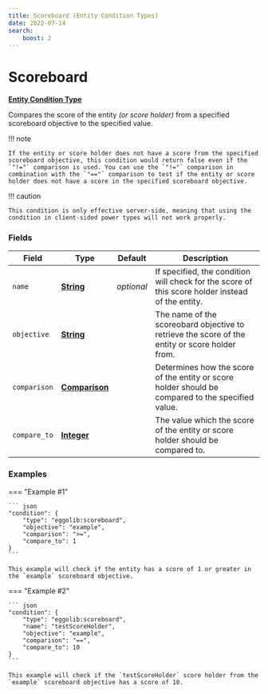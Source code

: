```yaml
---
title: Scoreboard (Entity Condition Types)
date: 2022-07-14
search:
    boost: 2
---
```


#   Scoreboard

**[Entity Condition Type]**

Compares the score of the entity *(or score holder)* from a specified scoreboard objective to the specified value.

!!! note

    If the entity or score holder does not have a score from the specified scoreboard objective, this condition would return false even if the `"!="` comparison is used. You can use the `"!="` comparison in combination with the `"=="` comparison to test if the entity or score holder does not have a score in the specified scoreboard objective.

!!! caution

    This condition is only effective server-side, meaning that using the condition in client-sided power types will not work properly.


### Fields

Field | Type | Default | Description
------|------|---------|------------
`name` | **[String]** | *optional* | If specified, the condition will check for the score of this score holder instead of the entity.
`objective` | **[String]** | | The name of the scoreobard objective to retrieve the score of the entity or score holder from.
`comparison` | **[Comparison]** | | Determines how the score of the entity or score holder should be compared to the specified value.
`compare_to` | **[Integer]** | | The value which the score of the entity or score holder should be compared to.


### Examples

=== "Example #1"

    ``` json
    "condition": {
        "type": "eggolib:scoreboard",
        "objective": "example",
        "comparison": ">=",
        "compare_to": 1
    }
    ```

    This example will check if the entity has a score of 1 or greater in the `example` scoreboard objective.


=== "Example #2"

    ``` json
    "condition": {
        "type": "eggolib:scoreboard",
        "name": "testScoreHolder",
        "objective": "example",
        "comparison": "==",
        "compare_to": 10
    }
    ```

    This example will check if the `testScoreHolder` score holder from the `example` scoreboard objective has a score of 10.



[Entity Condition Type]: ../entity_condition_types.md
[String]: https://origins.readthedocs.io/en/latest/types/data_types/string
[Comparison]: https://origins.readthedocs.io/en/latest/types/data_types/comparison
[Integer]: https://origins.readthedocs.io/en/latest/types/data_types/integer
